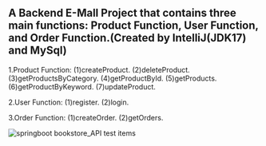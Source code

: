 <h2>A Backend E-Mall Project that contains three main functions: Product Function, User Function, and Order Function.(Created by IntelliJ(JDK17) and MySql)</h2><p></p>
1.Product Function: (1)createProduct. (2)deleteProduct. (3)getProductsByCategory. (4)getProductById. (5)getProducts. (6)getProductByKeyword. (7)updateProduct.<p></p>
2.User Function: (1)register. (2)login.<p></p>
3.Order Function: (1)createOrder. (2)getOrders.</br>
<p></p>

![springboot bookstore_API test items](https://github.com/ChanJungTW/springboot-bookstore/assets/153627218/f89b3cad-5b5c-4ec3-86f4-67a629bf9d2d)
